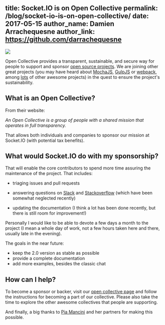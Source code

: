 title: Socket.IO is on Open Collective
permalink: /blog/socket-io-is-on-open-collective/
date: 2017-05-15
author_name: Damien Arrachequesne
author_link: https://github.com/darrachequesne
---

<img src="/images/opencollective.png"/>

Open Collective provides a transparent, sustainable, and secure way for people to support and sponsor <a href="https://opencollective.com/opensource">open source projects</a>. We are joining other great projects (you may have heard about <a href="https://opencollective.com/mochajs">MochaJS</a>, <a href="https://opencollective.com/gulpjs">GulpJS</a> or <a href="https://opencollective.com/webpack">webpack</a>, among <a href="https://opencollective.com/discover">lots</a> of other awesome projects) in the quest to ensure the project's sustainability.

## What is an Open Collective?

From their website:

*An Open Collective is a group of people with a shared mission that operates in full transparency.*

That allows both individuals and companies to sponsor our mission at Socket.IO (with potential tax benefits).

## What would Socket.IO do with my sponsorship?

That will enable the core contributors to spend more time assuring the maintenance of the project. That includes:

- triaging issues and pull requests

- answering questions on <a href="https://slackin-socketio.now.sh/">Slack</a> and <a href="http://stackoverflow.com/questions/tagged/socket.io">Stackoverflow</a> (which have been somewhat neglected recently)

- updating the documentation (I think a lot has been done recently, but there is still room for improvement!)

Personally I would like to be able to devote a few days a month to the project (I mean a whole day of work, not a few hours taken here and there, usually late in the evening).

The goals in the near future:

- keep the 2.0 version as stable as possible
- provide a complete documentation
- add more examples, besides the classic chat

## How can I help?

To become a sponsor or backer, visit our <a href="https://opencollective.com/socketio">open collective page</a> and follow the instructions for becoming a part of our collective. Please also take the time to explore the other awesome collectives that people are supporting.

And finally, a big thanks to <a href="https://twitter.com/piamancini">Pia Mancini</a> and her partners for making this possible.
